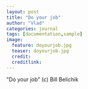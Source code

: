 ```yaml
---
layout: post
title: "Do your job"
author: "Vlad"
categories: journal
tags: [documentation,sample]
image:
  feature: doyourjob.jpg
  teaser: doyourjob.jpg
  credit:
  creditlink:
---
```


"Do your job" (c) Bill Belichik